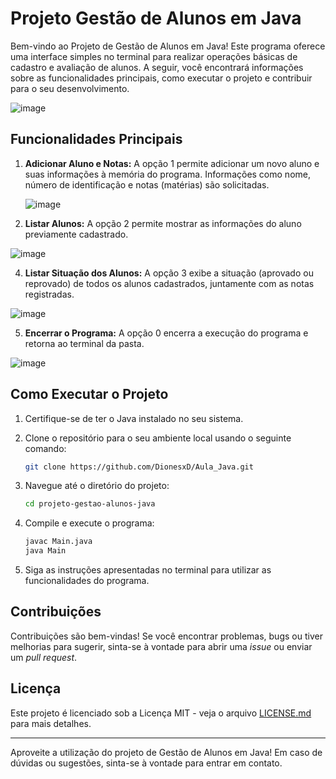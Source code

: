 # Projeto Gestão de Alunos em Java

Bem-vindo ao Projeto de Gestão de Alunos em Java! Este programa oferece uma interface simples no terminal para realizar operações básicas de cadastro e avaliação de alunos. A seguir, você encontrará informações sobre as funcionalidades principais, como executar o projeto e contribuir para o seu desenvolvimento.

![image](https://github.com/DionesxD/Aula_Java/assets/110851857/8e6d9d85-766f-4f2c-a9eb-3e4f5f4c3e11)

## Funcionalidades Principais

1. **Adicionar Aluno e Notas:** A opção 1 permite adicionar um novo aluno e suas informações à memória do programa. Informações como nome, número de identificação e notas (matérias) são solicitadas.

   ![image](https://github.com/DionesxD/Aula_Java/assets/110851857/181857ed-ef9e-4970-aad0-bc234aa08753)


3. **Listar Alunos:** A opção 2 permite mostrar as informações do aluno previamente cadastrado. 

![image](https://github.com/DionesxD/Aula_Java/assets/110851857/67762bae-c4eb-4c56-bf74-492fb0c35bbc)

4. **Listar Situação dos Alunos:** A opção 3 exibe a situação (aprovado ou reprovado) de todos os alunos cadastrados, juntamente com as notas registradas.

![image](https://github.com/DionesxD/Aula_Java/assets/110851857/685bce24-8b49-4a9f-b497-4bad7eda2279)

5. **Encerrar o Programa:** A opção 0 encerra a execução do programa e retorna ao terminal da pasta.

![image](https://github.com/DionesxD/Aula_Java/assets/110851857/1e9a0bfc-5099-4865-a509-a28128473cd2)


## Como Executar o Projeto

1. Certifique-se de ter o Java instalado no seu sistema.

2. Clone o repositório para o seu ambiente local usando o seguinte comando:

   ```bash
   git clone https://github.com/DionesxD/Aula_Java.git
   ```

3. Navegue até o diretório do projeto:

   ```bash
   cd projeto-gestao-alunos-java
   ```

4. Compile e execute o programa:

   ```bash
   javac Main.java
   java Main
   ```

5. Siga as instruções apresentadas no terminal para utilizar as funcionalidades do programa.

## Contribuições

Contribuições são bem-vindas! Se você encontrar problemas, bugs ou tiver melhorias para sugerir, sinta-se à vontade para abrir uma *issue* ou enviar um *pull request*.

## Licença

Este projeto é licenciado sob a Licença MIT - veja o arquivo [LICENSE.md](LICENSE.md) para mais detalhes.

---

Aproveite a utilização do projeto de Gestão de Alunos em Java! Em caso de dúvidas ou sugestões, sinta-se à vontade para entrar em contato.
